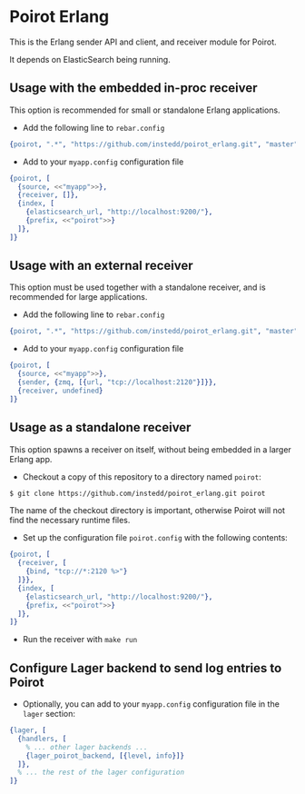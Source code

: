 Poirot Erlang
=============

This is the Erlang sender API and client, and receiver module for Poirot.

It depends on ElasticSearch being running.


Usage with the embedded in-proc receiver
----------------------------------------

This option is recommended for small or standalone Erlang applications.

- Add the following line to `rebar.config`

```erlang
{poirot, ".*", "https://github.com/instedd/poirot_erlang.git", "master"}
```

- Add to your `myapp.config` configuration file

```erlang
{poirot, [
  {source, <<"myapp">>},
  {receiver, []},
  {index, [
    {elasticsearch_url, "http://localhost:9200/"},
    {prefix, <<"poirot">>}
  ]},
]}
```

Usage with an external receiver
-------------------------------

This option must be used together with a standalone receiver, and is recommended for large applications.

- Add the following line to `rebar.config`

```erlang
{poirot, ".*", "https://github.com/instedd/poirot_erlang.git", "master"}
```

- Add to your `myapp.config` configuration file

```erlang
{poirot, [
  {source, <<"myapp">>},
  {sender, {zmq, [{url, "tcp://localhost:2120"}]}},
  {receiver, undefined}
]}
```


Usage as a standalone receiver
------------------------------

This option spawns a receiver on itself, without being embedded in a larger Erlang app.

- Checkout a copy of this repository to a directory named `poirot`:

```bash
$ git clone https://github.com/instedd/poirot_erlang.git poirot
```

The name of the checkout directory is important, otherwise Poirot will not find
the necessary runtime files.

- Set up the configuration file `poirot.config` with the following contents:

```erlang
{poirot, [
  {receiver, [
    {bind, "tcp://*:2120 %>"}
  ]}},
  {index, [
    {elasticsearch_url, "http://localhost:9200/"},
    {prefix, <<"poirot">>}
  ]},
]}
```

- Run the receiver with `make run`


Configure Lager backend to send log entries to Poirot
-----------------------------------------------------

- Optionally, you can add to your `myapp.config` configuration file in the `lager` section:

```erlang
{lager, [
  {handlers, [
    % ... other lager backends ...
    {lager_poirot_backend, [{level, info}]}
  ]},
  % ... the rest of the lager configuration
]}
```

